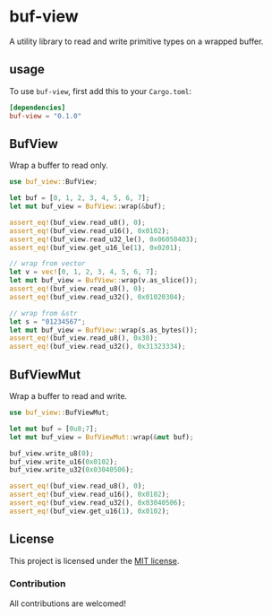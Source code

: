 # buf-view

A utility library to read and write primitive types on a wrapped buffer.

## usage

To use `buf-view`, first add this to your `Cargo.toml`:

```toml
[dependencies]
buf-view = "0.1.0"
```

## BufView

Wrap a buffer to read only.

```rust
use buf_view::BufView;

let buf = [0, 1, 2, 3, 4, 5, 6, 7];
let mut buf_view = BufView::wrap(&buf);

assert_eq!(buf_view.read_u8(), 0);
assert_eq!(buf_view.read_u16(), 0x0102);
assert_eq!(buf_view.read_u32_le(), 0x06050403);
assert_eq!(buf_view.get_u16_le(1), 0x0201);

// wrap from vector
let v = vec![0, 1, 2, 3, 4, 5, 6, 7];
let mut buf_view = BufView::wrap(v.as_slice());
assert_eq!(buf_view.read_u8(), 0);
assert_eq!(buf_view.read_u32(), 0x01020304);

// wrap from &str
let s = "01234567";
let mut buf_view = BufView::wrap(s.as_bytes());
assert_eq!(buf_view.read_u8(), 0x30);
assert_eq!(buf_view.read_u32(), 0x31323334);
```

## BufViewMut

Wrap a buffer to read and write.

```rust
use buf_view::BufViewMut;

let mut buf = [0u8;7];
let mut buf_view = BufViewMut::wrap(&mut buf);

buf_view.write_u8(0);
buf_view.write_u16(0x0102);
buf_view.write_u32(0x03040506);

assert_eq!(buf_view.read_u8(), 0);
assert_eq!(buf_view.read_u16(), 0x0102);
assert_eq!(buf_view.read_u32(), 0x03040506);
assert_eq!(buf_view.get_u16(1), 0x0102);
```

## License

This project is licensed under the [MIT license](https://opensource.org/licenses/MIT).

### Contribution

All contributions are welcomed!

